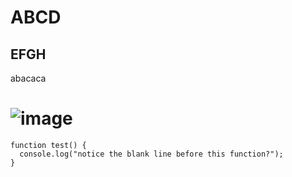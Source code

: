 # ABCD
## EFGH

abacaca
# ![image](https://github.com/Exp-Communicate-Using-Markdown-Cohort-1/series-communicate-using-markdown-ibrahimtunc0/assets/150541893/e7dde550-5008-41c8-b824-50dd9d88ae64)

```
function test() {
  console.log("notice the blank line before this function?");
}
```

